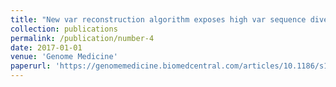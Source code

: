 ```yaml
---
title: "New var reconstruction algorithm exposes high var sequence diversity in a single geographic location in Mali"
collection: publications
permalink: /publication/number-4
date: 2017-01-01
venue: 'Genome Medicine'
paperurl: 'https://genomemedicine.biomedcentral.com/articles/10.1186/s13073-017-0422-4'
---
```

